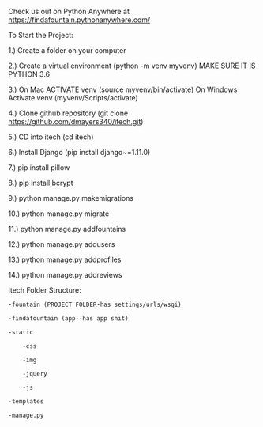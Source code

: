 Check us out on Python Anywhere at https://findafountain.pythonanywhere.com/

To Start the Project:

1.) Create a folder on your computer

2.) Create a virtual environment (python -m venv myvenv) MAKE SURE IT IS PYTHON 3.6

3.) On Mac ACTIVATE venv (source myvenv/bin/activate) 
 	On Windows Activate venv (myvenv/Scripts/activate)
	
4.) Clone github repository (git clone https://github.com/dmayers340/itech.git)

5.) CD into itech (cd itech)

6.) Install Django (pip install django~=1.11.0)

7.) pip install pillow

8.) pip install bcrypt

9.) python manage.py makemigrations

10.) python manage.py migrate

11.) python manage.py addfountains

12.) python manage.py addusers

13.) python manage.py addprofiles

14.) python manage.py addreviews


Itech Folder Structure:

	-fountain (PROJECT FOLDER-has settings/urls/wsgi)
	
	-findafountain (app--has app shit)
	
	-static 
	
		-css
		
		-img
		
		-jquery
		
		-js
		
	-templates
	
	-manage.py 

